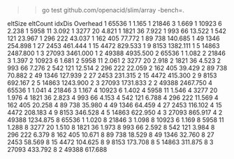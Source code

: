 >> go test github.com/openacid/slim/array -bench=.

eltSize   eltCount  idxDis    Overhead
1         65536     1         1.165
1         21846     3         1.669
1         10923     6         2.238
1         5958      11        3.092
1         3277      20        4.821
1         1821      36        7.922
1         993       66        13.522
1         542       121       23.967
1         296       222       43.037
1         162       405       77.772
1         89        738       140.685
1         49        1346      254.898
1         27        2453      461.444
1         15        4472      829.533
1         9         8153      1382.111
1         5         14863     2487.800
1         3         27093     3461.000
1         2         49388     4935.500
2         65536     1         1.082
2         21846     3         1.397
2         10923     6         1.681
2         5958      11        2.061
2         3277      20        2.918
2         1821      36        4.523
2         993       66        7.276
2         542       121       12.514
2         296       222       22.059
2         162       405       39.429
2         89        738       70.882
2         49        1346      127.939
2         27        2453      231.315
2         15        4472      415.300
2         9         8153      692.167
2         5         14863     1243.900
2         3         27093     1731.833
2         2         49388     2467.750
4         65536     1         1.041
4         21846     3         1.167
4         10923     6         1.402
4         5958      11        1.546
4         3277      20        1.976
4         1821      36        2.823
4         993       66        4.153
4         542       121       6.788
4         296       222       11.569
4         162       405       20.258
4         89        738       35.980
4         49        1346      64.459
4         27        2453      116.102
4         15        4472      208.183
4         9         8153      346.528
4         5         14863     622.950
4         3         27093     865.917
4         2         49388     1234.875
8         65536     1         1.020
8         21846     3         1.098
8         10923     6         1.169
8         5958      11        1.288
8         3277      20        1.510
8         1821      36        1.973
8         993       66        2.592
8         542       121       3.984
8         296       222       6.379
8         162       405       10.671
8         89        738       18.529
8         49        1346      32.760
8         27        2453      58.569
8         15        4472      104.625
8         9         8153      173.708
8         5         14863     311.875
8         3         27093     433.792
8         2         49388     617.688
